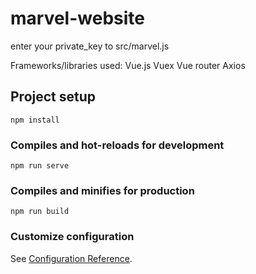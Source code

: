 # marvel-website

enter your private_key to src/marvel.js

Frameworks/libraries used:
Vue.js
Vuex
Vue router
Axios

## Project setup
```
npm install
```

### Compiles and hot-reloads for development
```
npm run serve
```

### Compiles and minifies for production
```
npm run build
```

### Customize configuration
See [Configuration Reference](https://cli.vuejs.org/config/).
